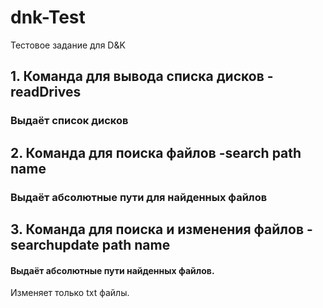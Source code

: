 # dnk-Test
Тестовое задание для D&amp;K

## 1. Команда для вывода списка дисков -readDrives
### Выдаёт список дисков

## 2. Команда для поиска файлов -search path name
### Выдаёт абсолютные пути для найденных файлов

## 3. Команда для поиска и изменения файлов -searchupdate path name
#### Выдаёт абсолютные пути найденных файлов. 
Изменяет только txt файлы.
